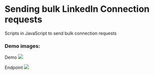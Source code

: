 # Sending bulk LinkedIn Connection requests

Scripts in JavaScript to send bulk connection requests

### Demo images:

Demo
<img src="https://i.imgur.com/C3l2f6F.png">

Endpoint
<img src="https://i.imgur.com/6YgUkYV.png">
